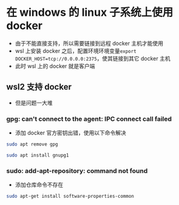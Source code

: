 # 在 windows 的 linux 子系统上使用 docker

- 由于不能直接支持，所以需要链接到远程 docker 主机才能使用
- wsl 上安装 docker 之后，配置环境环境变量`export DOCKER_HOST=tcp://0.0.0.0:2375`，使其链接到其它 docker 主机
- 此时 wsl 上的 docker 就是客户端

## wsl2 支持 docker

- 但是问题一大堆

### gpg: can't connect to the agent: IPC connect call failed

- 添加 docker 官方密钥出错，使用以下命令解决

```bash
sudo apt remove gpg

sudo apt install gnupg1
```

### sudo: add-apt-repository: command not found

- 添加仓库命令不存在

```bash
sudo apt-get install software-properties-common
```
